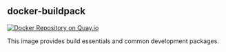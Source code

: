 ## docker-buildpack

[![Docker Repository on Quay.io](https://quay.io/repository/nightling/buildpack/status "Docker Repository on Quay.io")](https://quay.io/repository/nightling/buildpack)

This image provides build essentials and common development packages.
